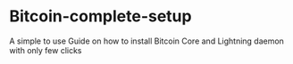 # Bitcoin-complete-setup
A simple to use Guide on how to install Bitcoin Core and Lightning daemon with only few clicks
